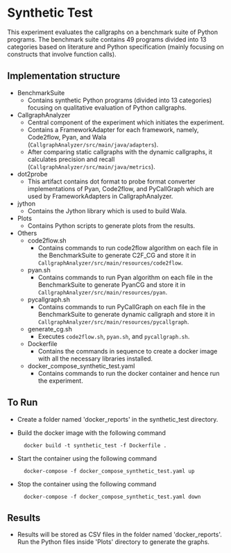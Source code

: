 Synthetic Test
==========

This experiment evaluates the callgraphs on a benchmark suite of Python programs. The benchmark suite contains 49 programs divided into 13 categories based on literature and Python specification (mainly focusing on constructs that involve function calls).

## Implementation structure
+ BenchmarkSuite
    - Contains synthetic Python programs (divided into 13 categories) focusing on qualitative evaluation of Python callgraphs.
+ CallgraphAnalyzer
    - Central component of the experiment which initiates the experiment.
    - Contains a FrameworkAdapter for each framework, namely, Code2flow, Pyan, and Wala (`CallgraphAnalyzer/src/main/java/adapters`).
    - After comparing static callgraphs with the dynamic callgraphs, it calculates precision and recall (`CallgraphAnalyzer/src/main/java/metrics`).
+ dot2probe
    - This artifact contains dot format to probe format converter implementations of Pyan, Code2flow, and PyCallGraph which are used by FrameworkAdapters in CallgraphAnalyzer.
+ jython
    - Contains the Jython library which is used to build Wala.
+ Plots
    - Contains Python scripts to generate plots from the results.
+ Others
    - code2flow.sh
        - Contains commands to run code2flow algorithm on each file in the BenchmarkSuite to generate C2F_CG and store it in `CallgraphAnalyzer/src/main/resources/code2flow`.
    - pyan.sh
        - Contains commands to run Pyan algorithm on each file in the BenchmarkSuite to generate PyanCG and store it in `CallgraphAnalyzer/src/main/resources/pyan`.
    - pycallgraph.sh
        - Contains commands to run PyCallGraph on each file in the BenchmarkSuite to generate dynamic callgraph and store it in `CallgraphAnalyzer/src/main/resources/pycallgraph`.
    - generate_cg.sh
        - Executes `code2flow.sh`, `pyan.sh`, and `pycallgraph.sh`.
    - Dockerfile
        - Contains the commands in sequence to create a docker image with all the necessary libraries installed.
    - docker_compose_synthetic_test.yaml
        - Contains commands to run the docker container and hence run the experiment.

## To Run
* Create a folder named 'docker_reports' in the synthetic_test directory.

* Build the docker image with the following command

        docker build -t synthetic_test -f Dockerfile .

* Start the container using the following command

        docker-compose -f docker_compose_synthetic_test.yaml up

* Stop the container using the following command

        docker-compose -f docker_compose_synthetic_test.yaml down

## Results

* Results will be stored as CSV files in the folder named 'docker_reports'. Run the Python files inside 'Plots' directory to generate the graphs.